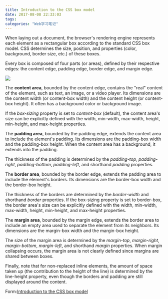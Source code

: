 ```yaml
---
title: Introduction to the CSS box model
date: 2017-08-08 22:33:03
tags:
categories: "Web学习笔记"
---
```


When laying out a document, the browser's rendering engine represents each element as a rectangular box according to the standard CSS box model. CSS determines the size, position, and properties (color, background, border size, etc.) of these boxes.

Every box is composed of four parts (or areas), defined by their respective edges: the content edge, padding edge, border edge, and margin edge.

<!--more-->

![](/images/categories/web/025/boxmodel.png)

The **content area**, bounded by the content edge, contains the "real" content of the element, such as text, an image, or a video player. Its dimensions are the content width (or content-box width) and the content height (or content-box height). It often has a background color or background image.

If the _box-sizing_ property is set to _content-box_ (default), the content area's size can be explicitly defined with the width, min-width, max-width, height, min-height, and max-height properties.

The **padding area**, bounded by the padding edge, extends the content area to include the element's padding. Its dimensions are the padding-box width and the padding-box height. When the content area has a background, it extends into the padding.

The thickness of the padding is determined by the _padding-top_, _padding-right_, _padding-bottom_, _padding-left_, and shorthand _padding_ properties.

The **border area**, bounded by the border edge, extends the padding area to include the element's borders. Its dimensions are the border-box width and the border-box height.

The thickness of the borders are determined by the _border-width_ and shorthand _border_ properties. If the box-sizing property is set to border-box, the border area's size can be explicitly defined with the width, min-width, max-width, height, min-height, and max-height properties.

The **margin area**, bounded by the margin edge, extends the border area to include an empty area used to separate the element from its neighbors. Its dimensions are the margin-box width and the margin-box height.

The size of the margin area is determined by the _margin-top_, _margin-right_, _margin-bottom_, _margin-left_, and shorthand _margin_ properties. When margin collapsing occurs, the margin area is not clearly defined since margins are shared between boxes.

Finally, note that for non-replaced inline elements, the amount of space taken up (the contribution to the height of the line) is determined by the line-height property, even though the borders and padding are still displayed around the content.

Form:[Introduction to the CSS box model](https://developer.mozilla.org/en-US/docs/Web/CSS/CSS_Box_Model/Introduction_to_the_CSS_box_model)
